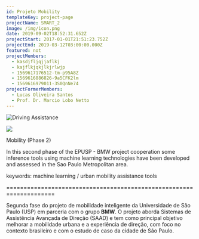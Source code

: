 ```yaml
---
id: Projeto Mobility
templateKey: project-page
projectName: SMART_2
image: /img/icon.png
date: 2019-09-02T18:52:31.652Z
projectStart: 2017-01-01T21:51:23.752Z
projectEnd: 2019-03-12T03:00:00.000Z
featured: not
projectMembers:
  - kasdjfljqjjaflkj
  - kajflkjqkjlkjrlwjp
  - 1569617176512-tm-p95A8Z
  - 1569616886826-9a5CFK2lm
  - 1569616979011-3S0QnNe74
projectFormerMembers:
  - Lucas Oliveira Santos
  - Prof. Dr. Marcio Lobo Netto
---
```

![](/img/screen-shot-2020-11-06-at-10.24.17.png "Driving Assistance")

![](/img/screen-shot-2020-11-06-at-10.27.13.png)

Mobility (Phase 2)

In this second phase of the EPUSP - BMW project cooperation some inference tools using machine learning technologies have been developed and assessed in the Sao Paulo Metropolitan area.

keywords: machine learning / urban mobility assistance tools 

\====================================================================

Segunda fase do projeto de mobilidade inteligente da Universidade de São Paulo (USP) em parceria com o grupo **BMW**. O projeto aborda Sistemas de Assistência Avançada de Direção (SAAD) e tem como principal objetivo melhorar a mobilidade urbana e a experiência de direção, com foco no contexto brasileiro e com o estudo de caso da cidade de São Paulo.
